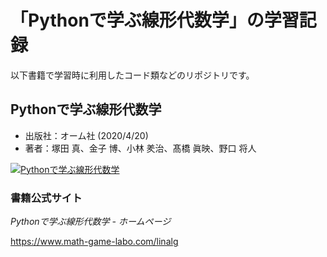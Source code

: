# 「Pythonで学ぶ線形代数学」の学習記録

以下書籍で学習時に利用したコード類などのリポジトリです。

## Pythonで学ぶ線形代数学
- 出版社：オーム社 (2020/4/20)
- 著者：塚田 真、金子 博、小林 羑治、髙橋 眞映、野口 将人

[![Pythonで学ぶ線形代数学](https://user-images.githubusercontent.com/16248836/89698147-8d5a2280-d95a-11ea-94a2-73abec58b1c9.jpg)](https://amzn.to/2XCExSA)

### 書籍公式サイト
*Pythonで学ぶ線形代数学 - ホームページ*

https://www.math-game-labo.com/linalg
